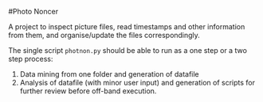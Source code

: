 #Photo Noncer

A project to inspect picture files, read timestamps and other information from them, and organise/update the files correspondingly.

The single script `photnon.py` should be able to run as a one step or a two step process:

1. Data mining from one folder and generation of datafile
2. Analysis of datafile (with minor user input) and generation of scripts for further review before off-band execution.